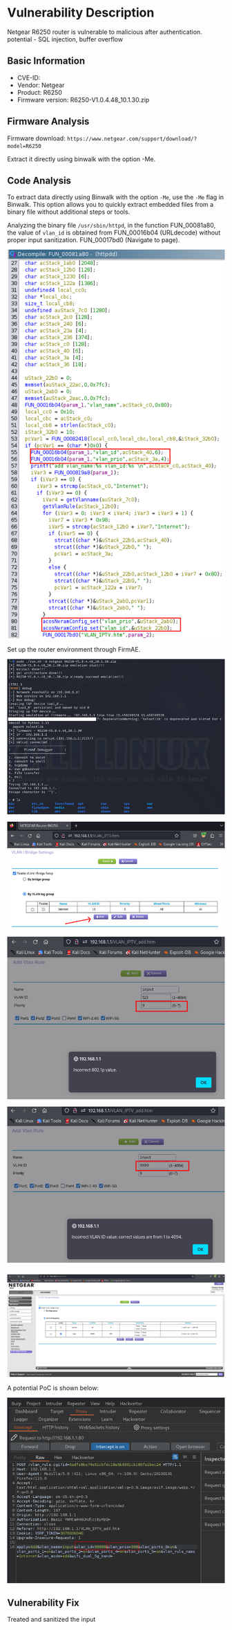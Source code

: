 # Vulnerability Description
Netgear R6250 router is vulnerable to malicious after authentication.
potential - SQL injection, buffer overflow

## Basic Information
* CVE-ID:
* Vendor: Netgear
* Product: R6250
* Firmware version: R6250-V1.0.4.48_10.1.30.zip

## Firmware Analysis
Firmware download: `https://www.netgear.com/support/download/?model=R6250`

Extract it directly using binwalk with the option -Me.

## Code Analysis

To extract data directly using Binwalk with the option `-Me`, use the `-Me` flag in Binwalk. This option allows you to quickly extract embedded files from a binary file without additional steps or tools.

Analyzing the binary file `/usr/sbin/httpd`, in the function FUN_00081a80, the value of `vlan_id` is obtained from FUN_00016b04 (URLdecode) without proper input sanitization.
FUN_00017bd0 (Navigate to page).

![Decompiler](Decompile.png) <!-- Add this line to insert the decompiler image -->

Set up the router environment through FirmAE.

![Environment](environment.png) <!-- Add this line to insert the environment image -->


![VLAN_IPTV](VLAN_IPTV.png) <!-- Add this line to insert the VLAN_IPTV image -->


![WrongPriority](WrongPriority.png) <!-- Add this line to insert the WrongPriority image -->


![WrongVLAN_ID](WrongVLAN_ID.png) <!-- Add this line to insert the WrongVLAN_ID image -->


![Result](result.png) <!-- Add this line to insert the result image -->


A potential PoC is shown below:

![Burp](Burp.png)


## Vulnerability Fix

Treated and sanitized the input
